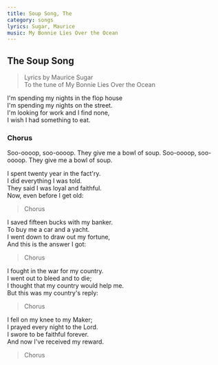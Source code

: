 ```yaml
---
title: Soup Song, The
category: songs
lyrics: Sugar, Maurice
music: My Bonnie Lies Over the Ocean
---
```


## The Soup Song

> Lyrics by Maurice Sugar  
To the tune of My Bonnie Lies Over the Ocean

I'm spending my nights in the flop house  
I'm spending my nights on the street.  
I'm looking for work and I find none,  
I wish I had something to eat.

### Chorus

Soo-oooop, soo-oooop.
They give me a bowl of soup.
Soo-oooop, soo-oooop.
They give me a bowl of soup.

I spent twenty year in the fact'ry.  
I did everything I was told.  
They said I was loyal and faithful.  
Now, even before I get old:

> Chorus

I saved fifteen bucks with my banker.  
To buy me a car and a yacht.  
I went down to draw out my fortune,  
And this is the answer I got:

> Chorus

I fought in the war for my country.  
I went out to bleed and to die;  
I thought that my country would help me.  
But this was my country's reply:

> Chorus

I fell on my knee to my Maker;  
I prayed every night to the Lord.  
I swore to be faithful forever.  
And now I've received my reward.

> Chorus
